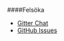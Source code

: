 ####Felsöka

* [Gitter Chat](https://gitter.im/mosbth/design)
* [GitHub Issues](https://github.com/canax/anax-flat/issues)
